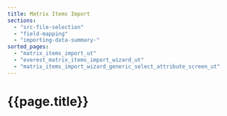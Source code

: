 ```yaml
---
title: Matrix Items Import
sections:
  - "src-file-selection"
  - "field-mapping"
  - "importing-data-summary-"
sorted_pages:
  - "matrix_items_import_ut"
  - "everest_matrix_items_import_wizard_ut"
  - "matrix_items_import_wizard_generic_select_attribute_screen_ut"
---
```

# {{page.title}}
